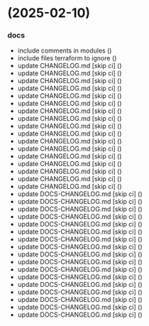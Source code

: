 #  (2025-02-10)


### docs

* include comments in modules ([](https://github.com/pos-fiap-schepis/hackton-terraform/commit/d38ee191484a2a4278925c99ce3e82ad7380e31f))
* include files terraform to ignore ([](https://github.com/pos-fiap-schepis/hackton-terraform/commit/33e0edb1021fdda95a36c945e70e67e307b4313d))
* update CHANGELOG.md [skip ci] ([](https://github.com/pos-fiap-schepis/hackton-terraform/commit/3ef1d2ad5bf8ecba430146d18e9bbcdd9848c865))
* update CHANGELOG.md [skip ci] ([](https://github.com/pos-fiap-schepis/hackton-terraform/commit/da50dce62416deb676334650e9e1e8914ef03097))
* update CHANGELOG.md [skip ci] ([](https://github.com/pos-fiap-schepis/hackton-terraform/commit/a1f714d9ef31a3a01579b9f12ba913abcaa24f55))
* update CHANGELOG.md [skip ci] ([](https://github.com/pos-fiap-schepis/hackton-terraform/commit/aa3ec283162c69e84a5b9ed796eaa87bbb75c7e2))
* update CHANGELOG.md [skip ci] ([](https://github.com/pos-fiap-schepis/hackton-terraform/commit/88bac6363d8a7754bac000c51ee9d36e92f8b5b9))
* update CHANGELOG.md [skip ci] ([](https://github.com/pos-fiap-schepis/hackton-terraform/commit/1941bea02bdb4d44ad0d93dbbb7094a4af4202f0))
* update CHANGELOG.md [skip ci] ([](https://github.com/pos-fiap-schepis/hackton-terraform/commit/61d5d292441af822c4db17afcf0dc500e54be680))
* update CHANGELOG.md [skip ci] ([](https://github.com/pos-fiap-schepis/hackton-terraform/commit/bf185d68685b19e9abaaea901489f290f9b05199))
* update CHANGELOG.md [skip ci] ([](https://github.com/pos-fiap-schepis/hackton-terraform/commit/251f6af4053151f2b5ad1972624a5fe12a4a5dc7))
* update CHANGELOG.md [skip ci] ([](https://github.com/pos-fiap-schepis/hackton-terraform/commit/b5bdec1bb1daf39fdeb0ec4ea7fd9111920e99f5))
* update CHANGELOG.md [skip ci] ([](https://github.com/pos-fiap-schepis/hackton-terraform/commit/e515baf887095cee8327832a4bf372a98a26b756))
* update CHANGELOG.md [skip ci] ([](https://github.com/pos-fiap-schepis/hackton-terraform/commit/5dd0f0cd7d5d6ed4eea5c29f4b6c408aa26e22dd))
* update CHANGELOG.md [skip ci] ([](https://github.com/pos-fiap-schepis/hackton-terraform/commit/ae45c29e7e908baa8c3326835ebd25a85b5b2da4))
* update CHANGELOG.md [skip ci] ([](https://github.com/pos-fiap-schepis/hackton-terraform/commit/00dd26690ef85f38217961646b7caca2538f7e47))
* update CHANGELOG.md [skip ci] ([](https://github.com/pos-fiap-schepis/hackton-terraform/commit/2723ba644f28fc0d30d8b0589aa48e50eb2bb78c))
* update CHANGELOG.md [skip ci] ([](https://github.com/pos-fiap-schepis/hackton-terraform/commit/353be2d722723dede2ae411c9cebe09c001d18e7))
* update CHANGELOG.md [skip ci] ([](https://github.com/pos-fiap-schepis/hackton-terraform/commit/4805e722497944168c2f485006977cd4b9b19ba1))
* update DOCS-CHANGELOG.md [skip ci] ([](https://github.com/pos-fiap-schepis/hackton-terraform/commit/393c0bc12d51d2066fd205510fa86c6c98c329aa))
* update DOCS-CHANGELOG.md [skip ci] ([](https://github.com/pos-fiap-schepis/hackton-terraform/commit/3a3fb50fee28a01d528797728c3ecfde49ce5f24))
* update DOCS-CHANGELOG.md [skip ci] ([](https://github.com/pos-fiap-schepis/hackton-terraform/commit/9ab003e71111e860a6be47e51674d77878e31b60))
* update DOCS-CHANGELOG.md [skip ci] ([](https://github.com/pos-fiap-schepis/hackton-terraform/commit/0cb9ea635de7734417ef944ed052d49e77fd30da))
* update DOCS-CHANGELOG.md [skip ci] ([](https://github.com/pos-fiap-schepis/hackton-terraform/commit/979d70e19b30855f38f11d68e20e20132b0ce2b7))
* update DOCS-CHANGELOG.md [skip ci] ([](https://github.com/pos-fiap-schepis/hackton-terraform/commit/497d3c8ce196aa02178a523bd01b0be32f53208d))
* update DOCS-CHANGELOG.md [skip ci] ([](https://github.com/pos-fiap-schepis/hackton-terraform/commit/72af3586a5857d3333451d421a600fabb87c8ab3))
* update DOCS-CHANGELOG.md [skip ci] ([](https://github.com/pos-fiap-schepis/hackton-terraform/commit/bf97794cd7ddff132ca9567e179f88991856861e))
* update DOCS-CHANGELOG.md [skip ci] ([](https://github.com/pos-fiap-schepis/hackton-terraform/commit/56a118c14a52ad8f975d0f74034acd036b4c61d9))
* update DOCS-CHANGELOG.md [skip ci] ([](https://github.com/pos-fiap-schepis/hackton-terraform/commit/a9121630637c8abab8a48ce72dc0dcbad3869da5))
* update DOCS-CHANGELOG.md [skip ci] ([](https://github.com/pos-fiap-schepis/hackton-terraform/commit/f6cf3ad754a90bc7e9b992b863f71b081bff5f3a))
* update DOCS-CHANGELOG.md [skip ci] ([](https://github.com/pos-fiap-schepis/hackton-terraform/commit/f0acac6e2dadc75efc132e6766413d01e9f0355c))
* update DOCS-CHANGELOG.md [skip ci] ([](https://github.com/pos-fiap-schepis/hackton-terraform/commit/6c0353b8fab9fbbc05a580191d2c803afeaa4205))
* update DOCS-CHANGELOG.md [skip ci] ([](https://github.com/pos-fiap-schepis/hackton-terraform/commit/aee7cc1a1f8ec26af739faf3041fbcf912f93904))
* update DOCS-CHANGELOG.md [skip ci] ([](https://github.com/pos-fiap-schepis/hackton-terraform/commit/bf428fac8f1d7956fe24fd483d06515bc7572588))
* update DOCS-CHANGELOG.md [skip ci] ([](https://github.com/pos-fiap-schepis/hackton-terraform/commit/578fdaab1bf52bcb1aacbf005f9d6438753f6319))
* update DOCS-CHANGELOG.md [skip ci] ([](https://github.com/pos-fiap-schepis/hackton-terraform/commit/f097c16ad54ebd612ab85fdb0cfe8349a8834a0f))




